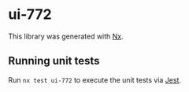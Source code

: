 # ui-772

This library was generated with [Nx](https://nx.dev).

## Running unit tests

Run `nx test ui-772` to execute the unit tests via [Jest](https://jestjs.io).
